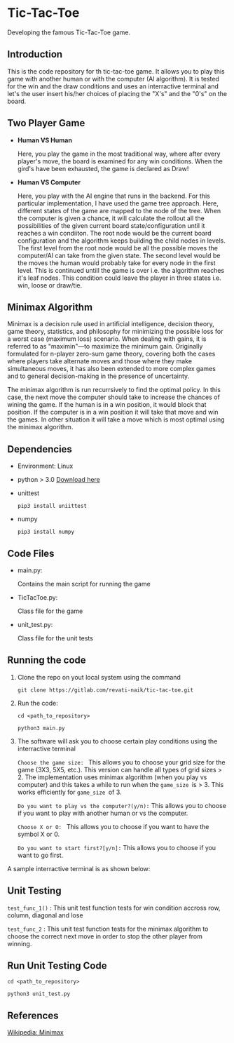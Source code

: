 # Tic-Tac-Toe

Developing the famous Tic-Tac-Toe game.

## Introduction

This is the code repository for th tic-tac-toe game. It allows you to play this game with another human or with the computer (AI algorithm). It is tested for the win and the draw conditions and uses an interractive terminal and let's the user insert his/her choices of placing the "X's" and the "0's" on the board. 


## Two Player Game

  * **Human VS Human**

    Here, you play the game in the most traditional way, where after every player's move, the board is examined for any win conditions. When the gird's have been exhausted, the game is declared as Draw!


  * **Human VS Computer**
  
    Here, you play with the AI engine that runs in the backend. For this particular implementation, I have used the game tree approach. Here, different states of the game are mapped to the node of the tree. When the computer is given a chance, it will calculate the rollout all the possibilities of the given current board state/configuration until it reaches a win condiiton. The root node would be the current board configuration and the algorithm keeps building the child nodes in levels. The first level from the root node would be all the possible moves the computer/AI can take from the given state. The second level would be the moves the human would probably take for every node in the first level. This is continued untill the game is over i.e. the algorithm reaches it's leaf nodes. This condition could leave the player in three states i.e. win, loose or draw/tie.  


## Minimax Algorithm

Minimax is a decision rule used in artificial intelligence, decision theory, game theory, statistics, and philosophy for minimizing the possible loss for a worst case (maximum loss) scenario. When dealing with gains, it is referred to as "maximin"—to maximize the minimum gain. Originally formulated for n-player zero-sum game theory, covering both the cases where players take alternate moves and those where they make simultaneous moves, it has also been extended to more complex games and to general decision-making in the presence of uncertainty. 

The minimax algorithm is run recurrsively to find the optimal policy. In this case, the next move the computer should take to increase the chances of wining the game. If the human is in a win position, it would block that position. If the computer is in a win position it will take that move and win the games. In other situation it will take a move which is most optimal using the minimax algorithm. 

## Dependencies

  * Environment: Linux

  *  python > 3.0 [Download here](https://www.python.org/downloads/)
  * unittest 

    `pip3 install uniittest`

  * numpy

    `pip3 install numpy`
    

## Code Files
   

  * main.py: 
    
    Contains the main script for running the game 
  
  * TicTacToe.py: 
  
    Class file for the game
  
   
  * unit_test.py: 
  
    Class file for the unit tests
    
    
 

## Running the code

 1. Clone the repo on yout local system using the command
 
    `git clone https://gitlab.com/revati-naik/tic-tac-toe.git`

2. Run the code:

    `cd <path_to_repository>`

    `python3 main.py`

3. The software will ask you to choose certain play conditions using the interractive terminal

    `Choose the game size: ` This allows you to choose your grid size for the game (3X3, 5X5, etc.). This version can handle all types of grid sizes > 2. The implementation uses minimax algorithm (when you play vs computer) and this takes a while to run when the `game_size `is > 3. This works efficiently for `game_size `of 3. 

    `Do you want to play vs the computer?(y/n):` This allows you to choose if you want to play with another human or vs the computer. 

    `Choose X or O: ` This allows you to choose if you want to have the symbol X or 0. 

    `Do you want to start first?[y/n]:` This allows you to choose if you want to go first. 

A sample interractive terminal is as shown below:


## Unit Testing

`test_func_1()` : This unit test function tests for win condition accross row, column, diagonal and lose

`test_func_2` : This unit test function tests for the minimax algorithm to choose the correct next move in order to stop the other player from winning. 

## Run Unit Testing Code 
   
`cd <path_to_repository>`

`python3 unit_test.py`

   


## References

[Wikipedia: Minimax](https://en.wikipedia.org/wiki/Minimax)





    
    
    

